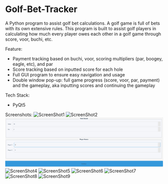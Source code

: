 # Golf-Bet-Tracker
A Python program to assist golf bet calculations. A golf game is full of bets with its own extensive rules. This program is built to assist golf players in calculating how much every player owes each other in a golf game through score, voor, buchi, etc.

Feature:
- Payment tracking based on buchi, voor, scoring multipliers (par, boogey, eagle, etc), and par
- Score tracking based on inputted score for each hole
- Full GUI program to ensure easy navigation and usage
- Double window pop-up: full game progress (score, voor, par, payment) and the gameplay, aka inputting scores and continuing the gameplay

Tech Stack:
- PyQt5

Screenshots:
![ScreenShot1](screenshots/Game_Setup.png)
![ScreenShot2](screenshots/Voor_Adjustments.png)
![ScreenShot3](screenshots/Gameplay.png)
![ScreenShot4](screenshots/Buchi_Gameplay.png)
![ScreenShot5](screenshots/Round_1_Results.png)
![ScreenShot6](screenshots/Live_Game_Progress.png)
![ScreenShot7](screenshots/Voor_Game_Progress.png)
![ScreenShot8](screenshots/Buchi_Game_Progress.png)
![ScreenShot9](screenshots/Payment_Game_Progress.png)
